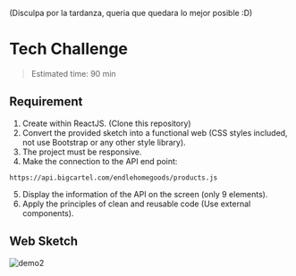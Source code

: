 (Disculpa por la tardanza, queria que quedara lo mejor posible :D)

# Tech Challenge

> Estimated time: 90 min

## Requirement

1. Create within ReactJS. (Clone this repository)
2. Convert the provided sketch into a functional web (CSS styles included, not use Bootstrap or any other style library).
3. The project must be responsive.
4. Make the connection to the API end point:

```
https://api.bigcartel.com/endlehomegoods/products.js
```

5. Display the information of the API on the screen (only 9 elements).
6. Apply the principles of clean and reusable code (Use external components).

## Web Sketch

![demo2](https://user-images.githubusercontent.com/120066995/206735918-7836d642-4276-4075-87b4-0887902dc1e9.png)
